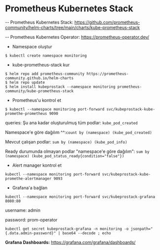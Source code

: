 # Prometheus Kubernetes Stack

-- Prometheus Kubernetes Stack: https://github.com/prometheus-community/helm-charts/tree/main/charts/kube-prometheus-stack

-- Prometheus Kubernetes Operator: https://prometheus-operator.dev/

* Namespace oluştur

```
$ kubectl create namespace monitoring
```

* kube-prometheus-stack kur

```
$ helm repo add prometheus-community https://prometheus-community.github.io/helm-charts
$ helm repo update
$ helm install kubeprostack --namespace monitoring prometheus-community/kube-prometheus-stack
```

* Prometheus'u kontrol et

```
$ kubectl --namespace monitoring port-forward svc/kubeprostack-kube-promethe-prometheus 9090
```

queries:
Şu ana kadar oluşturulmuş tüm podlar: ```kube_pod_created```

Namespace'e göre dağılım ^^:```count by (namespace) (kube_pod_created)```

Mevcut çalışan podlar: ```sum by (namespace) (kube_pod_info)```

Ready durumunda olmayan podlar "namespace'e göre dağılım": ```sum by (namespace) (kube_pod_status_ready{condition="false"})```

* Alert manager kontrol et

```
kubectl --namespace monitoring port-forward svc/kubeprostack-kube-promethe-alertmanager 9093   
```

* Grafana'a bağlan

```
kubectl --namespace monitoring port-forward svc/kubeprostack-grafana 8080:80
```
username: admin

password: prom-operator

```
kubectl get secret kubeprostack-grafana -n monitoring -o jsonpath="{.data.admin-password}" | base64 --decode ; echo  
```

**Grafana Dashboards:** https://grafana.com/grafana/dashboards/ 



